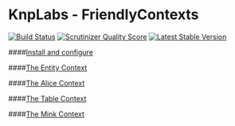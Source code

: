KnpLabs - FriendlyContexts
================

[![Build Status](https://travis-ci.org/KnpLabs/FriendlyContexts.png?branch=master)](https://travis-ci.org/KnpLabs/FriendlyContexts)
[![Scrutinizer Quality Score](https://scrutinizer-ci.com/g/KnpLabs/FriendlyContexts/badges/quality-score.png?s=5292581c45ba61ea028dfb54c21c2ba50df604a2)](https://scrutinizer-ci.com/g/KnpLabs/FriendlyContexts/)
[![Latest Stable Version](https://poser.pugx.org/knplabs/friendly-contexts/v/stable.png)](https://packagist.org/packages/knplabs/friendly-contexts)


####[Install and configure](doc/configuration.md)
    
####[The Entity Context](doc/context-entity.md)

####[The Alice Context](doc/context-alice.md)

####[The Table Context](doc/context-table.md)

####[The Mink Context](doc/context-mink.md)
